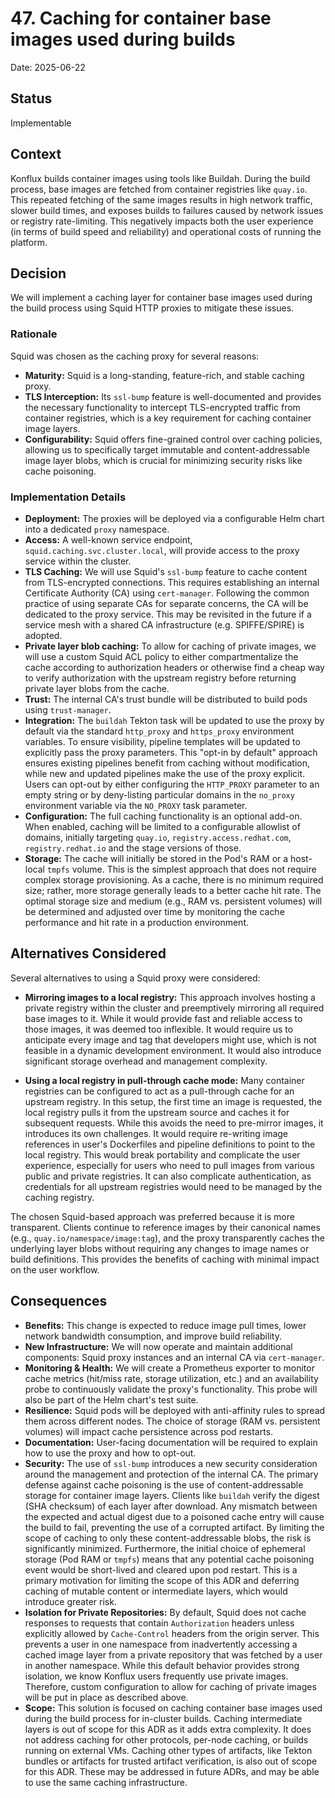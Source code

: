 # 47. Caching for container base images used during builds

Date: 2025-06-22

## Status

Implementable

## Context

Konflux builds container images using tools like Buildah. During the build process, base images are fetched from container registries like `quay.io`. This repeated fetching of the same images results in high network traffic, slower build times, and exposes builds to failures caused by network issues or registry rate-limiting. This negatively impacts both the user experience (in terms of build speed and reliability) and operational costs of running the platform.

## Decision

We will implement a caching layer for container base images used during the build process using Squid HTTP proxies to mitigate these issues.

### Rationale

Squid was chosen as the caching proxy for several reasons:

* **Maturity:** Squid is a long-standing, feature-rich, and stable caching proxy.
* **TLS Interception:** Its `ssl-bump` feature is well-documented and provides the necessary functionality to intercept TLS-encrypted traffic from container registries, which is a key requirement for caching container image layers.
* **Configurability:** Squid offers fine-grained control over caching policies, allowing us to specifically target immutable and content-addressable image layer blobs, which is crucial for minimizing security risks like cache poisoning.

### Implementation Details

* **Deployment:** The proxies will be deployed via a configurable Helm chart into a dedicated `proxy` namespace.
* **Access:** A well-known service endpoint, `squid.caching.svc.cluster.local`, will provide access to the proxy service within the cluster.
* **TLS Caching:** We will use Squid's `ssl-bump` feature to cache content from TLS-encrypted connections. This requires establishing an internal Certificate Authority (CA) using `cert-manager`. Following the common practice of using separate CAs for separate concerns, the CA will be dedicated to the proxy service. This may be revisited in the future if a service mesh with a shared CA infrastructure (e.g. SPIFFE/SPIRE) is adopted.
* **Private layer blob caching:** To allow for caching of private images, we will use a custom
Squid ACL policy to either compartmentalize the cache according to authorization headers or
otherwise find a cheap way to verify authorization with the upstream registry before returning
private layer blobs from the cache.
* **Trust:** The internal CA's trust bundle will be distributed to build pods using `trust-manager`.
* **Integration:** The `buildah` Tekton task will be updated to use the proxy by default via the standard `http_proxy` and `https_proxy` environment variables. To ensure visibility, pipeline templates will be updated to explicitly pass the proxy parameters. This "opt-in by default" approach ensures existing pipelines benefit from caching without modification, while new and updated pipelines make the use of the proxy explicit. Users can opt-out by either configuring the `HTTP_PROXY` parameter to an empty string or by deny-listing particular domains in the `no_proxy` environment variable via the `NO_PROXY` task parameter.
* **Configuration:** The full caching functionality is an optional add-on. When enabled, caching will be limited to a configurable allowlist of domains, initially targeting `quay.io`, `registry.access.redhat.com`, `registry.redhat.io` and the stage versions of those.
* **Storage:** The cache will initially be stored in the Pod's RAM or a host-local `tmpfs` volume. This is the simplest approach that does not require complex storage provisioning. As a cache, there is no minimum required size; rather, more storage generally leads to a better cache hit rate. The optimal storage size and medium (e.g., RAM vs. persistent volumes) will be determined and adjusted over time by monitoring the cache performance and hit rate in a production environment.

## Alternatives Considered

Several alternatives to using a Squid proxy were considered:

* **Mirroring images to a local registry:** This approach involves hosting a private registry within the cluster and preemptively mirroring all required base images to it. While it would provide fast and reliable access to those images, it was deemed too inflexible. It would require us to anticipate every image and tag that developers might use, which is not feasible in a dynamic development environment. It would also introduce significant storage overhead and management complexity.

* **Using a local registry in pull-through cache mode:** Many container registries can be configured to act as a pull-through cache for an upstream registry. In this setup, the first time an image is requested, the local registry pulls it from the upstream source and caches it for subsequent requests. While this avoids the need to pre-mirror images, it introduces its own challenges. It would require re-writing image references in user's Dockerfiles and pipeline definitions to point to the local registry. This would break portability and complicate the user experience, especially for users who need to pull images from various public and private registries. It can also complicate authentication, as credentials for all upstream registries would need to be managed by the caching registry.

The chosen Squid-based approach was preferred because it is more transparent. Clients continue to reference images by their canonical names (e.g., `quay.io/namespace/image:tag`), and the proxy transparently caches the underlying layer blobs without requiring any changes to image names or build definitions. This provides the benefits of caching with minimal impact on the user workflow.

## Consequences

* **Benefits:** This change is expected to reduce image pull times, lower network bandwidth consumption, and improve build reliability.
* **New Infrastructure:** We will now operate and maintain additional components: Squid proxy instances and an internal CA via `cert-manager`.
* **Monitoring & Health:** We will create a Prometheus exporter to monitor cache metrics (hit/miss rate, storage utilization, etc.) and an availability probe to continuously validate the proxy's functionality. This probe will also be part of the Helm chart's test suite.
* **Resilience:** Squid pods will be deployed with anti-affinity rules to spread them across different nodes. The choice of storage (RAM vs. persistent volumes) will impact cache persistence across pod restarts.
* **Documentation:** User-facing documentation will be required to explain how to use the proxy and how to opt-out.
* **Security:** The use of `ssl-bump` introduces a new security consideration around the management and protection of the internal CA. The primary defense against cache poisoning is the use of content-addressable storage for container image layers. Clients like `buildah` verify the digest (SHA checksum) of each layer after download. Any mismatch between the expected and actual digest due to a poisoned cache entry will cause the build to fail, preventing the use of a corrupted artifact. By limiting the scope of caching to only these content-addressable blobs, the risk is significantly minimized. Furthermore, the initial choice of ephemeral storage (Pod RAM or `tmpfs`) means that any potential cache poisoning event would be short-lived and cleared upon pod restart. This is a primary motivation for limiting the scope of this ADR and deferring caching of mutable content or intermediate layers, which would introduce greater risk.
* **Isolation for Private Repositories:** By default, Squid does not cache responses to requests that contain `Authorization` headers unless explicitly allowed by `Cache-Control` headers from the origin server. This prevents a user in one namespace from inadvertently accessing a cached image layer from a private repository that was fetched by a user in another namespace. While this default behavior provides strong isolation, we know Konflux users frequently use private images. Therefore, custom configuration to allow for caching of private images will be put in place as described above.
* **Scope:** This solution is focused on caching container base images used during the build process for in-cluster builds. Caching intermediate layers is out of scope for this ADR as it adds extra complexity. It does not address caching for other protocols, per-node caching, or builds running on external VMs. Caching other types of artifacts, like Tekton bundles or artifacts for trusted artifact verification, is also out of scope for this ADR. These may be addressed in future ADRs, and may be able to use the same caching infrastructure.
